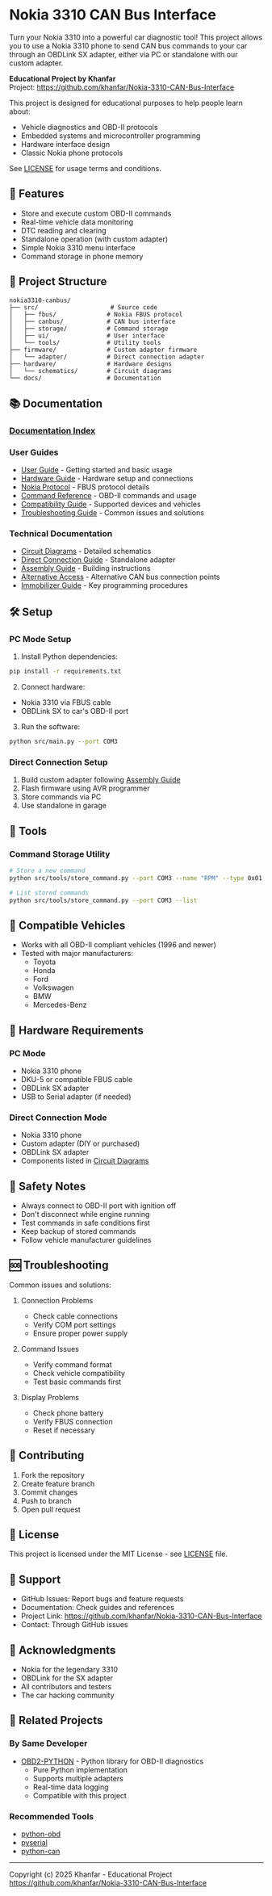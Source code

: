 # Nokia 3310 CAN Bus Interface

Turn your Nokia 3310 into a powerful car diagnostic tool! This project allows you to use a Nokia 3310 phone to send CAN bus commands to your car through an OBDLink SX adapter, either via PC or standalone with our custom adapter.

**Educational Project by Khanfar**  
Project: https://github.com/khanfar/Nokia-3310-CAN-Bus-Interface

This project is designed for educational purposes to help people learn about:
- Vehicle diagnostics and OBD-II protocols
- Embedded systems and microcontroller programming
- Hardware interface design
- Classic Nokia phone protocols

See [LICENSE](LICENSE) for usage terms and conditions.

## 🌟 Features

- Store and execute custom OBD-II commands
- Real-time vehicle data monitoring
- DTC reading and clearing
- Standalone operation (with custom adapter)
- Simple Nokia 3310 menu interface
- Command storage in phone memory

## 📁 Project Structure

```
nokia3310-canbus/
├── src/                    # Source code
│   ├── fbus/              # Nokia FBUS protocol
│   ├── canbus/            # CAN bus interface
│   ├── storage/           # Command storage
│   ├── ui/                # User interface
│   └── tools/             # Utility tools
├── firmware/              # Custom adapter firmware
│   └── adapter/           # Direct connection adapter
├── hardware/              # Hardware designs
│   └── schematics/        # Circuit diagrams
└── docs/                  # Documentation
```

## 📚 Documentation

### [Documentation Index](docs/INDEX.md)

### User Guides
- [User Guide](docs/USER_GUIDE.md) - Getting started and basic usage
- [Hardware Guide](docs/HARDWARE_GUIDE.md) - Hardware setup and connections
- [Nokia Protocol](docs/NOKIA_PROTOCOL.md) - FBUS protocol details
- [Command Reference](docs/COMMAND_REFERENCE.md) - OBD-II commands and usage
- [Compatibility Guide](docs/COMPATIBILITY.md) - Supported devices and vehicles
- [Troubleshooting Guide](docs/TROUBLESHOOTING.md) - Common issues and solutions

### Technical Documentation
- [Circuit Diagrams](docs/CIRCUIT_DIAGRAMS.md) - Detailed schematics
- [Direct Connection Guide](docs/DIRECT_CONNECTION_GUIDE.md) - Standalone adapter
- [Assembly Guide](docs/ASSEMBLY_GUIDE.md) - Building instructions
- [Alternative Access](docs/ALTERNATIVE_ACCESS.md) - Alternative CAN bus connection points
- [Immobilizer Guide](docs/IMMOBILIZER.md) - Key programming procedures

## 🛠️ Setup

### PC Mode Setup
1. Install Python dependencies:
```bash
pip install -r requirements.txt
```

2. Connect hardware:
- Nokia 3310 via FBUS cable
- OBDLink SX to car's OBD-II port

3. Run the software:
```bash
python src/main.py --port COM3
```

### Direct Connection Setup
1. Build custom adapter following [Assembly Guide](docs/ASSEMBLY_GUIDE.md)
2. Flash firmware using AVR programmer
3. Store commands via PC
4. Use standalone in garage

## 🔧 Tools

### Command Storage Utility
```bash
# Store a new command
python src/tools/store_command.py --port COM3 --name "RPM" --type 0x01 --data "010C"

# List stored commands
python src/tools/store_command.py --port COM3 --list
```

## 🚗 Compatible Vehicles

- Works with all OBD-II compliant vehicles (1996 and newer)
- Tested with major manufacturers:
  - Toyota
  - Honda
  - Ford
  - Volkswagen
  - BMW
  - Mercedes-Benz

## 📱 Hardware Requirements

### PC Mode
- Nokia 3310 phone
- DKU-5 or compatible FBUS cable
- OBDLink SX adapter
- USB to Serial adapter (if needed)

### Direct Connection Mode
- Nokia 3310 phone
- Custom adapter (DIY or purchased)
- OBDLink SX adapter
- Components listed in [Circuit Diagrams](docs/CIRCUIT_DIAGRAMS.md)

## 🔐 Safety Notes

- Always connect to OBD-II port with ignition off
- Don't disconnect while engine running
- Test commands in safe conditions first
- Keep backup of stored commands
- Follow vehicle manufacturer guidelines

## 🆘 Troubleshooting

Common issues and solutions:
1. Connection Problems
   - Check cable connections
   - Verify COM port settings
   - Ensure proper power supply

2. Command Issues
   - Verify command format
   - Check vehicle compatibility
   - Test basic commands first

3. Display Problems
   - Check phone battery
   - Verify FBUS connection
   - Reset if necessary

## 🤝 Contributing

1. Fork the repository
2. Create feature branch
3. Commit changes
4. Push to branch
5. Open pull request

## 📄 License

This project is licensed under the MIT License - see [LICENSE](LICENSE) file.

## 👥 Support

- GitHub Issues: Report bugs and feature requests
- Documentation: Check guides and references
- Project Link: https://github.com/khanfar/Nokia-3310-CAN-Bus-Interface
- Contact: Through GitHub issues

## 🙏 Acknowledgments

- Nokia for the legendary 3310
- OBDLink for the SX adapter
- All contributors and testers
- The car hacking community

## 🔗 Related Projects

### By Same Developer
- [OBD2-PYTHON](https://github.com/khanfar/OBD2-PYTHON) - Python library for OBD-II diagnostics
  - Pure Python implementation
  - Supports multiple adapters
  - Real-time data logging
  - Compatible with this project

### Recommended Tools
- [python-obd](https://github.com/brendan-w/python-obd)
- [pyserial](https://github.com/pyserial/pyserial)
- [python-can](https://github.com/hardbyte/python-can)

---
Copyright (c) 2025 Khanfar - Educational Project  
https://github.com/khanfar/Nokia-3310-CAN-Bus-Interface
